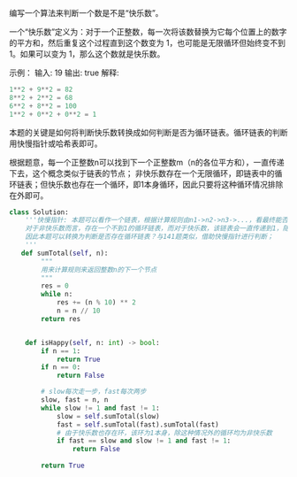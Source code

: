 编写一个算法来判断一个数是不是“快乐数”。

一个“快乐数”定义为：对于一个正整数，每一次将该数替换为它每个位置上的数字的平方和，然后重复这个过程直到这个数变为 1，也可能是无限循环但始终变不到 1。如果可以变为 1，那么这个数就是快乐数。

示例：
输入: 19
输出: true
解释: 
```python
1**2 + 9**2 = 82
8**2 + 2**2 = 68
6**2 + 8**2 = 100
1**2 + 0**2 + 0**2 = 1
```

本题的关键是如何将判断快乐数转换成如何判断是否为循环链表。循环链表的判断用快慢指针或哈希表即可。

根据题意，每一个正整数n可以找到下一个正整数m（n的各位平方和），一直传递下去，这个概念类似于链表的节点；
非快乐数存在一个无限循环，即链表中的循环链表；但快乐数也存在一个循环，即1本身循环，因此只要将这种循环情况排除在外即可。

```python
class Solution:
    '''快慢指针: 本题可以看作一个链表，根据计算规则由n1->n2->n3->...，看最终能否变为1，即快乐数；
    对于非快乐数而言，存在一个不到1的循环链表，而对于快乐数，该链表会一直传递到1，随后会一直在1本身循环；
    因此本题可以转换为判断是否存在循环链表？与141题类似，借助快慢指针进行判断；
    '''
   def sumTotal(self, n):
        """
        用来计算规则来返回整数n的下一个节点
        """
        res = 0
        while n:
            res += (n % 10) ** 2
            n = n // 10
        return res


    def isHappy(self, n: int) -> bool:
        if n == 1:
            return True
        if n == 0:
            return False

        # slow每次走一步，fast每次两步
        slow, fast = n, n
        while slow != 1 and fast != 1:
            slow = self.sumTotal(slow)
            fast = self.sumTotal(fast).sumTotal(fast)
            # 由于快乐数也存在环，该环为1本身，除这种情况外的循环均为非快乐数
            if fast == slow and slow != 1 and fast != 1:
                return False
        
        return True

```
